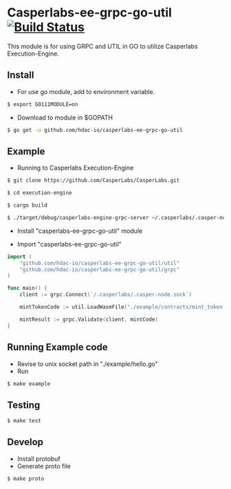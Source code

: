#   Casperlabs-ee-grpc-go-util  [![Build Status](https://travis-ci.org/hdac-io/casperlabs-ee-grpc-go-util.svg?branch=master)](https://travis-ci.org/hdac-io/casperlabs-ee-grpc-go-util)


This module is for using GRPC and UTIL in GO to utilize Casperlabs Execution-Engine.


## Install
- For use go module, add to environment variable.
```bash
$ export GO111MODULE=on
```
- Download to module in $GOPATH
```bash
$ go get -u github.com/hdac-io/casperlabs-ee-grpc-go-util
```

## Example
- Running to Casperlabs Execution-Engine 
```bash
$ git clone https://github.com/CasperLabs/CasperLabs.git

$ cd execution-engine

$ cargo build

$ ./target/debug/casperlabs-engine-grpc-server ~/.casperlabs/.casper-node.sock
```
- Install "casperlabs-ee-grpc-go-util" module

- Import "casperlabs-ee-grpc-go-util"
```go
import (
    "github.com/hdac-io/casperlabs-ee-grpc-go-util/util"
	"github.com/hdac-io/casperlabs-ee-grpc-go-util/grpc"
)

func main() {
    client := grpc.Connect(`/.casperlabs/.casper-node.sock`)

	mintTokenCode := util.LoadWasmFile("./example/contracts/mint_token.wasm")

	mintResult := grpc.Validate(client, mintCode)
}
```

## Running Example code
- Revise to unix socket path in "./example/hello.go"
- Run
```bash
$ make example
```

## Testing
```bash
$ make test
```

## Develop
- Install protobuf
- Generate proto file
```bash
$ make proto
```
